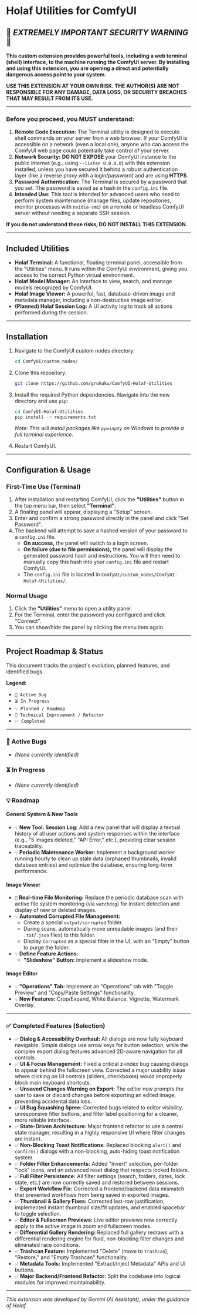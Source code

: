 # Holaf Utilities for ComfyUI

## 🚨 ***EXTREMELY IMPORTANT SECURITY WARNING*** 🚨

**This custom extension provides powerful tools, including a web terminal (shell) interface, to the machine running the ComfyUI server. By installing and using this extension, you are opening a direct and potentially dangerous access point to your system.**

**USE THIS EXTENSION AT YOUR OWN RISK. THE AUTHOR(S) ARE NOT RESPONSIBLE FOR ANY DAMAGE, DATA LOSS, OR SECURITY BREACHES THAT MAY RESULT FROM ITS USE.**

---

### Before you proceed, you MUST understand:

1.  **Remote Code Execution:** The Terminal utility is designed to execute shell commands on your server from a web browser. If your ComfyUI is accessible on a network (even a local one), anyone who can access the ComfyUI web page could potentially take control of your server.
2.  **Network Security:** **DO NOT EXPOSE** your ComfyUI instance to the public internet (e.g., using `--listen 0.0.0.0`) with this extension installed, unless you have secured it behind a robust authentication layer (like a reverse proxy with a login/password) and are using **HTTPS**.
3.  **Password Authentication:** The Terminal is secured by a password that you set. The password is saved as a hash in the `config.ini` file.
4.  **Intended Use:** This tool is intended for advanced users who need to perform system maintenance (manage files, update repositories, monitor processes with `nvidia-smi`) on a remote or headless ComfyUI server without needing a separate SSH session.

**If you do not understand these risks, DO NOT INSTALL THIS EXTENSION.**

---

## Included Utilities

*   **Holaf Terminal:** A functional, floating terminal panel, accessible from the "Utilities" menu. It runs within the ComfyUI environment, giving you access to the correct Python virtual environment.
*   **Holaf Model Manager:** An interface to view, search, and manage models recognized by ComfyUI.
*   **Holaf Image Viewer:** A powerful, fast, database-driven image and metadata manager, including a non-destructive image editor.
*   **(Planned) Holaf Session Log:** A UI activity log to track all actions performed during the session.

---

## Installation

1.  Navigate to the ComfyUI custom nodes directory:
    ```bash
    cd ComfyUI/custom_nodes/
    ```

2.  Clone this repository:
    ```bash
    git clone https://github.com/grokuku/ComfyUI-Holaf-Utilities
    ```

3.  Install the required Python dependencies. Navigate into the new directory and use `pip`:
    ```bash
    cd ComfyUI-Holaf-Utilities
    pip install -r requirements.txt
    ```
    *Note: This will install packages like `pywinpty` on Windows to provide a full terminal experience.*

4.  Restart ComfyUI.

---

## Configuration & Usage

### First-Time Use (Terminal)

1.  After installation and restarting ComfyUI, click the **"Utilities"** button in the top menu bar, then select **"Terminal"**.
2.  A floating panel will appear, displaying a "Setup" screen.
3.  Enter and confirm a strong password directly in the panel and click "Set Password".
4.  The backend will attempt to save a hashed version of your password to a `config.ini` file.
    *   **On success,** the panel will switch to a login screen.
    *   **On failure (due to file permissions),** the panel will display the generated password hash and instructions. You will then need to manually copy this hash into your `config.ini` file and restart ComfyUI.
    *   The `config.ini` file is located in `ComfyUI/custom_nodes/ComfyUI-Holaf-Utilities/`.

### Normal Usage

1.  Click the **"Utilities"** menu to open a utility panel.
2.  For the Terminal, enter the password you configured and click "Connect".
3.  You can show/hide the panel by clicking the menu item again.

---

## Project Roadmap & Status

This document tracks the project's evolution, planned features, and identified bugs.

**Legend:**
*   `🐞 Active Bug`
*   `⏳ In Progress`
*   `💡 Planned / Roadmap`
*   `🔧 Technical Improvement / Refactor`
*   `✅ Completed`

---

### 🐞 Active Bugs

*   *(None currently identified)*

### ⏳ In Progress

*   *(None currently identified)*

### 💡 Roadmap

#### General System & New Tools

*   `💡` **New Tool: Session Log:** Add a new panel that will display a textual history of all user actions and system responses within the interface (e.g., "5 images deleted," "API Error," etc.), providing clear session traceability.
*   `💡` **Periodic Maintenance Worker:** Implement a background worker running hourly to clean up stale data (orphaned thumbnails, invalid database entries) and optimize the database, ensuring long-term performance.

#### Image Viewer

*   `🔧` **Real-time File Monitoring:** Replace the periodic database scan with active file system monitoring (via `watchdog`) for instant detection and display of new or deleted images.
*   `💡` **Automated Corrupted File Management:**
    *   Create a special `output/corrupted` folder.
    *   During scans, automatically move unreadable images (and their `.txt`/`.json` files) to this folder.
    *   Display `Corrupted` as a special filter in the UI, with an "Empty" button to purge the folder.
*   `💡` **Define Feature Actions:**
    *   **"Slideshow" Button:** Implement a slideshow mode.

#### Image Editor

*   `💡` **"Operations" Tab:** Implement an "Operations" tab with "Toggle Preview" and "Copy/Paste Settings" functionality.
*   `💡` **New Features:** Crop/Expand, White Balance, Vignette, Watermark Overlay.

---

### ✅ Completed Features (Selection)

*   `✅` **Dialog & Accessibility Overhaul:** All dialogs are now fully keyboard navigable. Simple dialogs use arrow keys for button selection, while the complex export dialog features advanced 2D-aware navigation for all controls.
*   `✅` **UI & Focus Management:** Fixed a critical z-index bug causing dialogs to appear behind the fullscreen view. Corrected a major usability issue where clicking on UI controls (sliders, checkboxes) would improperly block main keyboard shortcuts.
*   `✅` **Unsaved Changes Warning on Export:** The editor now prompts the user to save or discard changes before exporting an edited image, preventing accidental data loss.
*   `✅` **UI Bug Squashing Spree:** Corrected bugs related to editor visibility, unresponsive filter buttons, and filter label positioning for a cleaner, more reliable interface.
*   `✅` **State-Driven Architecture:** Major frontend refactor to use a central state manager, resulting in a highly responsive UI where filter changes are instant.
*   `✅` **Non-Blocking Toast Notifications:** Replaced blocking `alert()` and `confirm()` dialogs with a non-blocking, auto-hiding toast notification system.
*   `✅` **Folder Filter Enhancements:** Added "Invert" selection, per-folder "lock" icons, and an advanced reset dialog that respects locked folders.
*   `✅` **Full Filter Persistence:** All filter settings (search, folders, dates, lock state, etc.) are now correctly saved and restored between sessions.
*   `✅` **Export Workflow Fix:** Corrected a frontend/backend data mismatch that prevented workflows from being saved in exported images.
*   `✅` **Thumbnail & Gallery Fixes:** Corrected last-row justification, implemented instant thumbnail size/fit updates, and enabled spacebar to toggle selection.
*   `✅` **Editor & Fullscreen Previews:** Live editor previews now correctly apply to the active image in zoom and fullscreen modes.
*   `✅` **Differential Gallery Rendering:** Replaced full gallery redraws with a differential rendering engine for fluid, non-blocking filter changes and eliminated race conditions.
*   `✅` **Trashcan Feature:** Implemented "Delete" (move to `trashcan`), "Restore," and "Empty Trashcan" functionality.
*   `✅` **Metadata Tools:** Implemented "Extract/Inject Metadata" APIs and UI buttons.
*   `✅` **Major Backend/Frontend Refactor:** Split the codebase into logical modules for improved maintainability.

---
*This extension was developed by Gemini (AI Assistant), under the guidance of Holaf.*